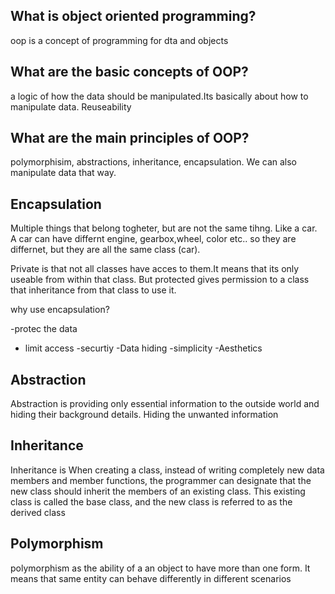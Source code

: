 ## What is object oriented programming?

oop is a concept of programming for dta and objects

## What are the basic concepts of OOP?

a logic of how the data should be manipulated.Its basically about how to manipulate data. Reuseability

## What are the main principles of OOP?

polymorphisim, abstractions, inheritance, encapsulation. We can also manipulate data that way.

## Encapsulation

Multiple things that belong togheter, but are not the same tihng. Like a car. A car can have differnt engine, gearbox,wheel, color etc.. so they are differnet, but they are all the same class (car). 

Private is that not all classes have acces to them.It means that its only useable from within that class. But protected gives permission to a class that inheritance from that class to use it.

why use encapsulation?

-protec the data
- limit access
-securtiy
-Data hiding
-simplicity
-Aesthetics


## Abstraction

Abstraction is providing only essential information to the outside world and hiding their background details. Hiding the unwanted information

## Inheritance

Inheritance is When creating a class, instead of writing completely new data members and member functions, the programmer can designate that the new class should inherit the members of an existing class. This existing class is called the base class, and the new class is referred to as the derived class

## Polymorphism

polymorphism as the ability of a an object to have more than one form. It means that same entity can behave differently in different scenarios
